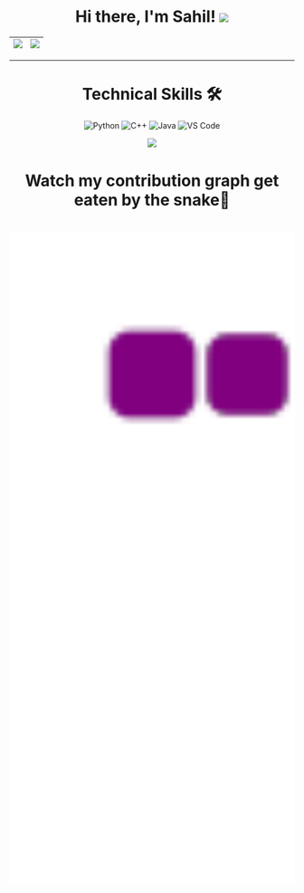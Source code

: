 <div align='center'>
<h1> Hi there, I'm Sahil! <img src="https://raw.githubusercontent.com/MartinHeinz/MartinHeinz/master/wave.gif" width="30px"> </h1>
 


|<img src="https://github-readme-stats.vercel.app/api?username=Sahiljawale&show_icons=true"></img> |<img src="https://github-readme-streak-stats.herokuapp.com/?&user=Sahiljawale"/>|
|---|---|
 
 ---
 <h1>Technical Skills 🛠</h1>
 
<p align="center"> 
     
 <img alt="Python" src="https://img.shields.io/badge/python-%2314354C.svg?style=for-the-badge&logo=python&logoColor=white"/>
 
 <img alt="C++" src="https://img.shields.io/badge/C%2B%2B-00599C?style=for-the-badge&logo=c%2B%2B&logoColor=white" />
 <img alt="Java" src="https://img.shields.io/badge/Java-ED8B00?style=for-the-badge&logo=java&logoColor=white"/>
  <img alt="VS Code" src="https://img.shields.io/badge/Visual_Studio_Code-0078D4?style=for-the-badge&logo=visual%20studio%20code&logoColor=white" />   
     
     
     
     
     
     
     
![](https://komarev.com/ghpvc/?username=Sahiljawale&color=blue&style=flat-square&label=Profile+visitors)

<h1>Watch my contribution graph get eaten by the snake🐍<h1>

<!-- refer this: https://dev.to/mishmanners/how-to-enable-github-actions-on-your-profile-readme-for-a-contribution-graph-4l66 -->
<img align='center' src='https://github.com/mayankchaudhary26/mayankchaudhary26/blob/output/github-contribution-grid-snake.gif' width='900"'>
